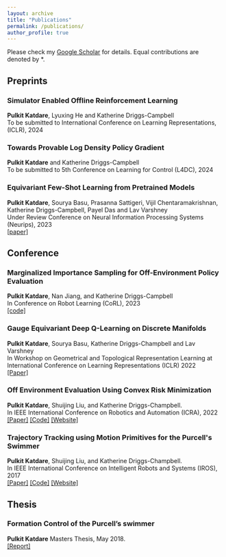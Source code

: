 ```yaml
---
layout: archive
title: "Publications"
permalink: /publications/
author_profile: true
---
```


Please check my [Google Scholar](https://scholar.google.com/citations?user=yC1tsz8AAAAJ&hl=en) for details. Equal contributions are denoted by *. 

## Preprints

### **Simulator Enabled Offline Reinforcement Learning**  
**Pulkit Katdare**, Lyuxing He and Katherine Driggs-Campbell    
To be submitted to International Conference on Learning Representations, (ICLR), 2024    


### **Towards Provable Log Density Policy Gradient**  
**Pulkit Katdare** and Katherine Driggs-Campbell    
To be submitted to 5th Conference on Learning for Control (L4DC), 2024    


### **Equivariant Few-Shot Learning from Pretrained Models**  
**Pulkit Katdare**, Sourya Basu, Prasanna Sattigeri, Vijil Chentaramakrishnan, Katherine Driggs-Campbell, Payel Das and Lav Varshney    
Under Review Conference on Neural Information Processing Systems (Neurips), 2023    
[[paper]](https://arxiv.org/pdf/2305.09900.pdf)




## Conference

### **Marginalized Importance Sampling for Off-Environment Policy Evaluation**  
**Pulkit Katdare**, Nan Jiang, and Katherine Driggs-Campbell     
In Conference on Robot Learning (CoRL), 2023   
[[code]](https://github.com/pulkitkatdare/mis_off_env_eval)

### **Gauge Equivariant Deep Q-Learning on Discrete Manifolds**  
**Pulkit Katdare**, Sourya Basu, Katherine Driggs-Champbell and Lav Varshney    
In Workshop on Geometrical and Topological Representation Learning at International Conference on Learning Representations (ICLR) 2022    
[[Paper]](https://openreview.net/pdf?id=SY8LRVbJag5) 

### **Off Environment Evaluation Using Convex Risk Minimization**  
**Pulkit Katdare**, Shuijing Liu, and Katherine Driggs-Champbell.   
In IEEE International Conference on Robotics and Automation (ICRA), 2022   
[[Paper]](https://arxiv.org/abs/2112.11532) [[Code]](https://github.com/pulkitkatdare/offenveval) [[Website]](https://sites.google.com/illinois.edu/sim2real-evaluation/home)

### **Trajectory Tracking using Motion Primitives for the Purcell's Swimmer**  
**Pulkit Katdare**, Shuijing Liu, and Katherine Driggs-Champbell.   
In IEEE International Conference on Intelligent Robots and Systems (IROS), 2017    
[[Paper]](https://arxiv.org/abs/2112.11532) [[Code]](https://github.com/pulkitkatdare/offenveval) [[Website]](https://sites.google.com/illinois.edu/sim2real-evaluation/home)

## Thesis

### **Formation Control of the Purcell’s swimmer**  
**Pulkit Katdare**
Masters Thesis, May 2018.   
[[Report]](./files/masters_thesis.pdf)